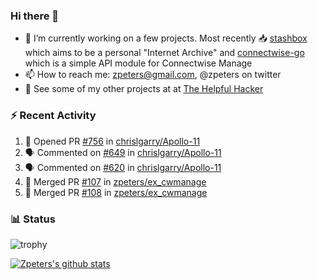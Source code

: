 ### Hi there 👋


- 🔭 I’m currently working on a few projects.  Most recently :inbox_tray: [stashbox](https://github.com/zpeters/stashbox) which aims to be a personal "Internet Archive" and [connectwise-go](https://github.com/zpeters/connectwise-go) which is a simple API module for Connectwise Manage
- 📫 How to reach me: zpeters@gmail.com, @zpeters on twitter
- 👋 See some of my other projects at at [The Helpful Hacker](https://thehelpfulhacker.net)

### :zap: Recent Activity

<!--START_SECTION:activity-->
1. 💪 Opened PR [#756](https://github.com/chrislgarry/Apollo-11/pull/756) in [chrislgarry/Apollo-11](https://github.com/chrislgarry/Apollo-11)
2. 🗣 Commented on [#649](https://github.com/chrislgarry/Apollo-11/issues/649) in [chrislgarry/Apollo-11](https://github.com/chrislgarry/Apollo-11)
3. 🗣 Commented on [#620](https://github.com/chrislgarry/Apollo-11/issues/620) in [chrislgarry/Apollo-11](https://github.com/chrislgarry/Apollo-11)
4. 🎉 Merged PR [#107](https://github.com/zpeters/ex_cwmanage/pull/107) in [zpeters/ex_cwmanage](https://github.com/zpeters/ex_cwmanage)
5. 🎉 Merged PR [#108](https://github.com/zpeters/ex_cwmanage/pull/108) in [zpeters/ex_cwmanage](https://github.com/zpeters/ex_cwmanage)
<!--END_SECTION:activity-->

### :bar_chart: Status

![trophy](https://github-profile-trophy.vercel.app/?username=zpeters)

[![Zpeters's github stats](https://github-readme-stats.vercel.app/api?username=zpeters)](https://github.com/zpeters/github-readme-stats&show_icons=true)
